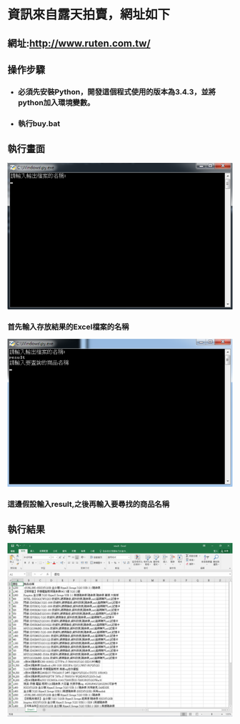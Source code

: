 # 資訊來自露天拍賣，網址如下
## 網址:http://www.ruten.com.tw/
## 操作步驟
* ### 必須先安裝Python，開發這個程式使用的版本為3.4.3，並將python加入環境變數。
* ### 執行buy.bat
## 執行畫面
![初始畫面](images/init.png)
### 首先輸入存放結果的Excel檔案的名稱
![輸入完檔案名稱](images/inputKey.png)
### 這邊假設輸入result,之後再輸入要尋找的商品名稱
## 執行結果
![執行成果](images/result.png)